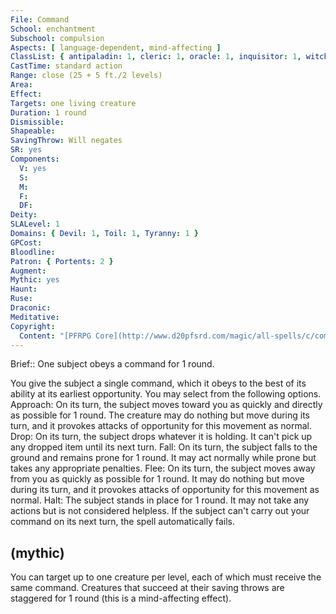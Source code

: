 ```yaml
---
File: Command
School: enchantment
Subschool: compulsion
Aspects: [ language-dependent, mind-affecting ]
ClassList: { antipaladin: 1, cleric: 1, oracle: 1, inquisitor: 1, witch: 1, occultist: 1, psychic: 1, mesmerist: 1, medium: 1 }
CastTime: standard action
Range: close (25 + 5 ft./2 levels)
Area: 
Effect: 
Targets: one living creature
Duration: 1 round
Dismissible: 
Shapeable: 
SavingThrow: Will negates
SR: yes
Components:
  V: yes
  S: 
  M: 
  F: 
  DF: 
Deity: 
SLALevel: 1
Domains: { Devil: 1, Toil: 1, Tyranny: 1 }
GPCost: 
Bloodline: 
Patron: { Portents: 2 }
Augment: 
Mythic: yes
Haunt: 
Ruse: 
Draconic: 
Meditative: 
Copyright:
  Content: "[PFRPG Core](http://www.d20pfsrd.com/magic/all-spells/c/command)"
---
```

Brief:: One subject obeys a command for 1 round.

You give the subject a single command, which it obeys to the best of its ability at its earliest opportunity. You may select from the following options.  Approach: On its turn, the subject moves toward you as quickly and directly as possible for 1 round. The creature may do nothing but move during its turn, and it provokes attacks of opportunity for this movement as normal.  Drop: On its turn, the subject drops whatever it is holding. It can't pick up any dropped item until its next turn.  Fall: On its turn, the subject falls to the ground and remains prone for 1 round. It may act normally while prone but takes any appropriate penalties.  Flee: On its turn, the subject moves away from you as quickly as possible for 1 round. It may do nothing but move during its turn, and it provokes attacks of opportunity for this movement as normal.  Halt: The subject stands in place for 1 round. It may not take any actions but is not considered helpless.  If the subject can't carry out your command on its next turn, the spell automatically fails.


## (mythic)

You can target up to one creature per level, each of which must receive the same command. Creatures that succeed at their saving throws are staggered for 1 round (this is a mind-affecting effect).
